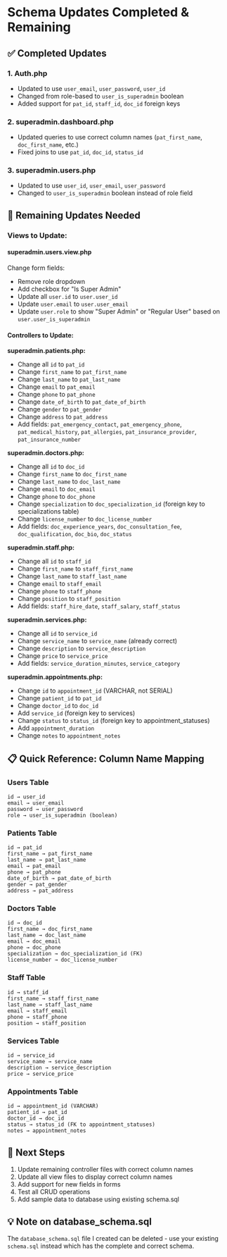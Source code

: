 # Schema Updates Completed & Remaining

## ✅ Completed Updates

### 1. Auth.php
- Updated to use `user_email`, `user_password`, `user_id`
- Changed from role-based to `user_is_superadmin` boolean
- Added support for `pat_id`, `staff_id`, `doc_id` foreign keys

### 2. superadmin.dashboard.php
- Updated queries to use correct column names (`pat_first_name`, `doc_first_name`, etc.)
- Fixed joins to use `pat_id`, `doc_id`, `status_id`

### 3. superadmin.users.php
- Updated to use `user_id`, `user_email`, `user_password`
- Changed to `user_is_superadmin` boolean instead of role field

## 🔧 Remaining Updates Needed

### Views to Update:

#### superadmin.users.view.php
Change form fields:
- Remove role dropdown
- Add checkbox for "Is Super Admin"
- Update all `user.id` to `user.user_id`
- Update `user.email` to `user.user_email`
- Update `user.role` to show "Super Admin" or "Regular User" based on `user.user_is_superadmin`

#### Controllers to Update:

**superadmin.patients.php:**
- Change all `id` to `pat_id`
- Change `first_name` to `pat_first_name`
- Change `last_name` to `pat_last_name`
- Change `email` to `pat_email`
- Change `phone` to `pat_phone`
- Change `date_of_birth` to `pat_date_of_birth`
- Change `gender` to `pat_gender`
- Change `address` to `pat_address`
- Add fields: `pat_emergency_contact`, `pat_emergency_phone`, `pat_medical_history`, `pat_allergies`, `pat_insurance_provider`, `pat_insurance_number`

**superadmin.doctors.php:**
- Change all `id` to `doc_id`
- Change `first_name` to `doc_first_name`
- Change `last_name` to `doc_last_name`
- Change `email` to `doc_email`
- Change `phone` to `doc_phone`
- Change `specialization` to `doc_specialization_id` (foreign key to specializations table)
- Change `license_number` to `doc_license_number`
- Add fields: `doc_experience_years`, `doc_consultation_fee`, `doc_qualification`, `doc_bio`, `doc_status`

**superadmin.staff.php:**
- Change all `id` to `staff_id`
- Change `first_name` to `staff_first_name`
- Change `last_name` to `staff_last_name`
- Change `email` to `staff_email`
- Change `phone` to `staff_phone`
- Change `position` to `staff_position`
- Add fields: `staff_hire_date`, `staff_salary`, `staff_status`

**superadmin.services.php:**
- Change all `id` to `service_id`
- Change `service_name` to `service_name` (already correct)
- Change `description` to `service_description`
- Change `price` to `service_price`
- Add fields: `service_duration_minutes`, `service_category`

**superadmin.appointments.php:**
- Change `id` to `appointment_id` (VARCHAR, not SERIAL)
- Change `patient_id` to `pat_id`
- Change `doctor_id` to `doc_id`
- Add `service_id` (foreign key to services)
- Change `status` to `status_id` (foreign key to appointment_statuses)
- Add `appointment_duration`
- Change `notes` to `appointment_notes`

## 📋 Quick Reference: Column Name Mapping

### Users Table
```
id → user_id
email → user_email
password → user_password
role → user_is_superadmin (boolean)
```

### Patients Table
```
id → pat_id
first_name → pat_first_name
last_name → pat_last_name
email → pat_email
phone → pat_phone
date_of_birth → pat_date_of_birth
gender → pat_gender
address → pat_address
```

### Doctors Table
```
id → doc_id
first_name → doc_first_name
last_name → doc_last_name
email → doc_email
phone → doc_phone
specialization → doc_specialization_id (FK)
license_number → doc_license_number
```

### Staff Table
```
id → staff_id
first_name → staff_first_name
last_name → staff_last_name
email → staff_email
phone → staff_phone
position → staff_position
```

### Services Table
```
id → service_id
service_name → service_name
description → service_description
price → service_price
```

### Appointments Table
```
id → appointment_id (VARCHAR)
patient_id → pat_id
doctor_id → doc_id
status → status_id (FK to appointment_statuses)
notes → appointment_notes
```

## 🎯 Next Steps

1. Update remaining controller files with correct column names
2. Update all view files to display correct column names
3. Add support for new fields in forms
4. Test all CRUD operations
5. Add sample data to database using existing schema.sql

## 💡 Note on database_schema.sql

The `database_schema.sql` file I created can be deleted - use your existing `schema.sql` instead which has the complete and correct schema.
